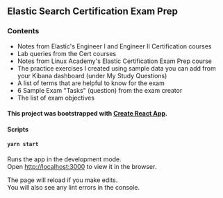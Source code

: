 
## Elastic Search Certification Exam Prep

### Contents

* Notes from Elastic's Engineer I and Engineer II Certification courses
* Lab queries from the Cert courses
* Notes from Linux Academy's Elastic Certification Exam Prep course
* The practice exercises I created using sample data you can add from your Kibana dashboard (under My Study Questions)
* A list of terms that are helpful to know for the exam
* 6 Sample Exam "Tasks" (question) from the exam creator
* The list of exam objectives

#### This project was bootstrapped with [Create React App](https://github.com/facebook/create-react-app).

####  Scripts

#### `yarn start`

Runs the app in the development mode.<br />
Open [http://localhost:3000](http://localhost:3000) to view it in the browser.

The page will reload if you make edits.<br />
You will also see any lint errors in the console.

